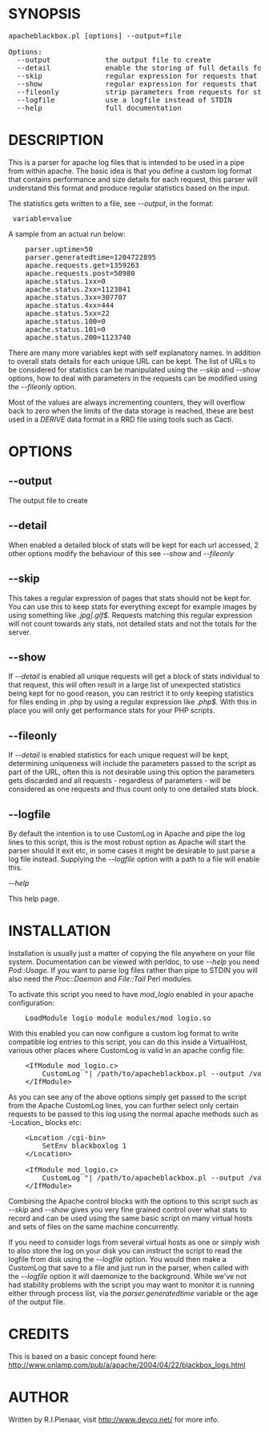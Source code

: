 SYNOPSIS
========

<pre>
apacheblackbox.pl [options] --output=file

Options:
  --output             the output file to create
  --detail             enable the storing of full details for each unique request
  --skip               regular expression for requests that will not count to any stats
  --show               regular expression for requests that will have full detail
  --fileonly           strip parameters from requests for storing detail
  --logfile            use a logfile instead of STDIN
  --help               full documentation
</pre>

DESCRIPTION
===========

This is a parser for apache log files that is intended to be used in a pipe from within apache.  The basic idea is that you define a custom log format that contains performance and size details for each request, this parser will understand this format and produce regular statistics based on the input.

The statistics gets written to a file, see _--output_, in the format:

<pre>
 variable=value
</pre>

A sample from an actual run below:

<pre>
	parser.uptime=50
	parser.generatedtime=1204722895
	apache.requests.get=1359263
	apache.requests.post=50980
	apache.status.1xx=0
	apache.status.2xx=1123841
	apache.status.3xx=307707
	apache.status.4xx=444
	apache.status.5xx=22
	apache.status.100=0
	apache.status.101=0
	apache.status.200=1123740
</pre>

There are many more variables kept with self explanatory names.  In addition to overall stats details for each unique URL can be kept.  The list of URLs to be considered for statistics can be manipulated using the _--skip_ and _--show_ options, how to deal with parameters in the requests can be modified using the _--fileonly_ option.

Most of the values are always incrementing counters, they will overflow back to zero when the limits of the data storage is reached, these are best used in a _DERIVE_ data format in a RRD file using tools such as Cacti.

OPTIONS
=======

--output
--------

The output file to create

--detail
--------

When enabled a detailed block of stats will be kept for each url accessed, 2 other options modify the behaviour of this see _--show_ and _--fileonly_

--skip
------

This takes a regular expression of pages that stats should not be kept for.  You can use this to keep stats for everything except for example images by using something like _\.jpg|\.gif$_.  Requests matching this regular expression will not count towards any stats, not detailed stats and not the totals for the server.

--show
------

If _--detail_ is enabled all unique requests will get a block of stats individual to that request, this will often result in a large list of unexpected statistics being kept for no good reason, you can restrict it to only keeping statistics for files ending in .php by using a regular expression like _\.php$_.   With this in place you will only get performance stats for your PHP scripts.


--fileonly
----------

If _--detail_ is enabled statistics for each unique request will be kept, determining uniqueness will include the parameters passed to the script as part of the URL, often this is not desirable using this option the parameters gets discarded and all requests - regardless of parameters - will be considered as one requests and thus count only to one detailed stats block.

--logfile
---------

By default the intention is to use CustomLog in Apache and pipe the log lines to this script, this is the most robust option as Apache will start the parser should it exit etc, in some cases it might be desirable to just parse a log file instead.  Supplying the _--logfile_ option with a path to a file will enable this.

_--help_

This help page.

INSTALLATION
============

Installation is usually just a matter of copying the file anywhere on your file system.  Documentation can be viewed with perldoc, to use _--help_ you need _Pod::Usage_. If you want to parse log files rather than pipe to STDIN you will also need the _Proc::Daemon_ and _File::Tail_ Perl modules.

To activate this script you need to have _mod_logio_ enabled in your apache configuration:

<pre>
	LoadModule logio_module modules/mod_logio.so
</pre>

With this enabled you can now configure a custom log format to write compatible log entries to this script, you can do this inside a VirtualHost, various other places where CustomLog is valid in an apache config file:

<pre>
	&lt;IfModule mod_logio.c&gt;
		CustomLog "| /path/to/apacheblackbox.pl --output /var/www/blackbox.txt --detail"  "%a %X %t \"%r\" %s/%>s %{pid}P/%{tid}P %T/%D %I/%O/%B"
	&lt;/IfModule&gt;
</pre>

As you can see any of the above options simply get passed to the script from the Apache CustomLog lines, you can further select only certain requests to be passed to this log using the normal apache methods such as -Location_ blocks etc:

<pre>
	&lt;Location /cgi-bin&gt;
		SetEnv blackboxlog 1
	&lt;/Location&gt;

	&lt;IfModule mod_logio.c&gt;
		CustomLog "| /path/to/apacheblackbox.pl --output /var/www/blackbox.txt --detail --show \\'script.pl\\'"  "%a %X %t \"%r\" %s/%>s %{pid}P/%{tid}P %T/%D %I/%O/%B" env=blackboxlog
	&lt;/IfModule&gt;
</pre>

Combining the Apache control blocks with the options to this script such as _--skip_ and _--show_ gives you very fine grained control over what stats to record and can be used using the same basic script on many virtual hosts and sets of files on the same machine concurrently.

If you need to consider logs from several virtual hosts as one or simply wish to also store the log on your disk you can instruct the script to read the logfile from disk using the _--logfile_ option.  You would then make a CustomLog that save to a file and just run in the parser, when called with the _--logfile_ option it will daemonize to the background.  While we've not had stability problems with the script you may want to monitor it is running either through process list, via the _parser.generatedtime_ variable or the age of the output file.

CREDITS
=======

This is based on a basic concept found here: http://www.onlamp.com/pub/a/apache/2004/04/22/blackbox_logs.html

AUTHOR
======

Written by R.I.Pienaar, visit http://www.devco.net/ for more info.
